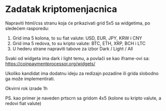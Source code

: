 # Zadatak kriptomenjacnica

Napraviti html/css stranu koja će prikazivati grid 5x5 sa widgetima, po sledećem rasporedu:

1. Grid ima 5 kolona, to su fiat valute: USD, EUR, JPY, KRW i CNY
2. Grid ima 5 redova, to su kripto valute: BTC, ETH, XRP, BCH i LTC
3. U hederu strane napraviti tabove  za izbor Dark / Light / All

Svaki od widgeta ima dark i light temu, a povlači se kao iframe-ovi sa:
https://coinpaymentprocessor.org/widgets/

Ukoliko kandidat ima dodatnu ideju za redizajn pozadine ili grida slobodno ga može implementirati.

Okvirni rok izrade 1h

PS. kao primer je naveden prtscrn sa gridom 4x5 (kolone su kripto valute, a redovi fiat valute)
